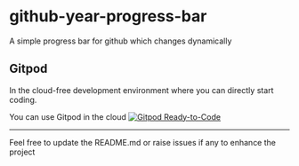 # github-year-progress-bar
A simple progress bar for github which changes dynamically


## Gitpod

In the cloud-free development environment where you can directly start coding.

You can use Gitpod in the cloud  [![Gitpod Ready-to-Code](https://img.shields.io/badge/Gitpod-Ready--to--Code-blue?logo=gitpod)](https://gitpod.io/#https://github.com/DhanushNehru/github-year-progress-bar/)

----

Feel free to update the README.md or raise issues if any to enhance the project